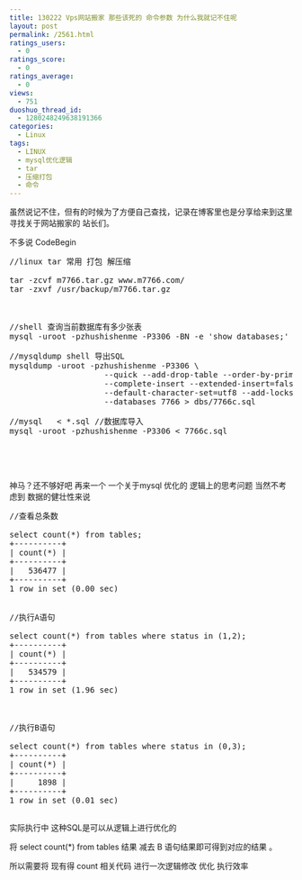 ```yaml
---
title: 130222 Vps网站搬家 那些该死的 命令参数 为什么我就记不住呢
layout: post
permalink: /2561.html
ratings_users:
  - 0
ratings_score:
  - 0
ratings_average:
  - 0
views:
  - 751
duoshuo_thread_id:
  - 1280248249638191366
categories:
  - Linux
tags:
  - LINUX
  - mysql优化逻辑
  - tar
  - 压缩打包
  - 命令
---
```

虽然说记不住，但有的时候为了方便自己查找，记录在博客里也是分享给来到这里 寻找关于网站搬家的 站长们。

不多说 CodeBegin

<pre lang="shell">//linux tar 常用 打包 解压缩

tar -zcvf m7766.tar.gz www.m7766.com/
tar -zxvf /usr/backup/m7766.tar.gz



//shell 查询当前数据库有多少张表
mysql -uroot -pzhushishenme -P3306 -BN -e 'show databases;' | grep -v mysql | grep -v information_schema

//mysqldump shell 导出SQL
mysqldump -uroot -pzhushishenme -P3306 \
                    --quick --add-drop-table --order-by-primary \
                    --complete-insert --extended-insert=false --skip-comments \
                    --default-character-set=utf8 --add-locks \
                    --databases 7766 > dbs/7766c.sql

//mysql   &lt; *.sql //数据库导入
mysql -uroot -pzhushishenme -P3306 &lt; 7766c.sql




</pre>

神马？还不够好吧 再来一个 一个关于mysql 优化的 逻辑上的思考问题 当然不考虑到 数据的健壮性来说

<pre>//查看总条数

select count(*) from tables;
+----------+
| count(*) |
+----------+
|   536477 | 
+----------+
1 row in set (0.00 sec)


//执行A语句

select count(*) from tables where status in (1,2);
+----------+
| count(*) |
+----------+
|   534579 | 
+----------+
1 row in set (1.96 sec)



//执行B语句

select count(*) from tables where status in (0,3);
+----------+
| count(*) |
+----------+
|     1898 | 
+----------+
1 row in set (0.01 sec)

</pre>

实际执行中 这种SQL是可以从逻辑上进行优化的

将 select count(*) from tables 结果 减去 B 语句结果即可得到对应的结果 。

所以需要将 现有得 count 相关代码 进行一次逻辑修改 优化 执行效率